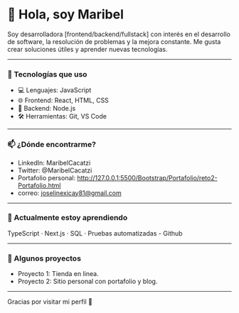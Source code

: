 # 👋 Hola, soy Maribel

Soy desarrolladora [frontend/backend/fullstack] con interés en el desarrollo de software, la resolución de problemas y la mejora constante. Me gusta crear soluciones útiles y aprender nuevas tecnologías.

---

### 💼 Tecnologías que uso

- 💻 Lenguajes: JavaScript
- 🌐 Frontend: React, HTML, CSS
- 🔧 Backend: Node.js
- 🛠️ Herramientas: Git, VS Code

---

### 📫 ¿Dónde encontrarme?

- LinkedIn: MaribelCacatzi
- Twitter: @MaribelCacatzi
- Portafolio personal: http://127.0.0.1:5500/Bootstrap/Portafolio/reto2-Portafolio.html
- correo: joselinexicay81@gmail.com

---

### 🧠 Actualmente estoy aprendiendo

TypeScript · Next.js · SQL · Pruebas automatizadas - Github 

---

### 🚀 Algunos proyectos

- Proyecto 1: Tienda en linea.
- Proyecto 2: Sitio personal con portafolio y blog.

---

Gracias por visitar mi perfil 🚀
